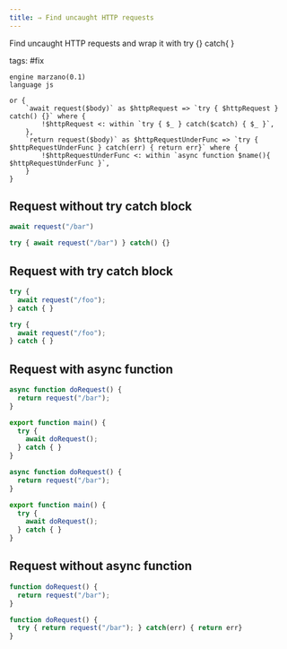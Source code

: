 ```yaml
---
title: ⇒ Find uncaught HTTP requests
---
```


Find uncaught HTTP requests and wrap it with try {} catch{ }

tags: #fix

```grit
engine marzano(0.1)
language js

or { 
    `await request($body)` as $httpRequest => `try { $httpRequest } catch() {}` where {
        !$httpRequest <: within `try { $_ } catch($catch) { $_ }`,
    },
    `return request($body)` as $httpRequestUnderFunc => `try { $httpRequestUnderFunc } catch(err) { return err}` where {
        !$httpRequestUnderFunc <: within `async function $name(){ $httpRequestUnderFunc }`,
    }
}
```

## Request without try catch block

```javascript
await request("/bar")
```

```javascript
try { await request("/bar") } catch() {}
```

## Request with try catch block

```javascript
try {
  await request("/foo");
} catch { }
```

```javascript
try {
  await request("/foo");
} catch { }
```

## Request with async function

```javascript
async function doRequest() {
  return request("/bar");
}

export function main() {
  try {
    await doRequest();
  } catch { }
}
```

```javascript
async function doRequest() {
  return request("/bar");
}

export function main() {
  try {
    await doRequest();
  } catch { }
}
```

## Request without async function

```javascript
function doRequest() {
  return request("/bar");
}
```

```javascript
function doRequest() {
  try { return request("/bar"); } catch(err) { return err}
}
```

